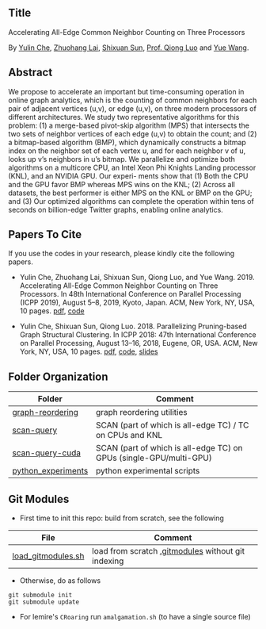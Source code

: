 ## Title 

Accelerating All-Edge Common Neighbor Counting on Three Processors  

By [Yulin Che](https://github.com/CheYulin), [Zhuohang Lai](https://github.com/cclaibryan), 
[Shixuan Sun](https://github.com/shixuansun), [Prof. Qiong Luo](http://www.cse.ust.hk/~luo/) 
and [Yue Wang](http://home.cse.ust.hk/~ywangby/).

## Abstract

We propose to accelerate an important but time-consuming operation 
in online graph analytics, which is the counting of common
neighbors for each pair of adjacent vertices (u,v), or edge (u,v),
on three modern processors of different architectures. We study
two representative algorithms for this problem: (1) a merge-based
pivot-skip algorithm (MPS) that intersects the two sets of neighbor
vertices of each edge (u,v) to obtain the count; and (2) a bitmap-based 
algorithm (BMP), which dynamically constructs a bitmap
index on the neighbor set of each vertex u, and for each neighbor
v of u, looks up v’s neighbors in u’s bitmap. We parallelize and
optimize both algorithms on a multicore CPU, an Intel Xeon Phi
Knights Landing processor (KNL), and an NVIDIA GPU. Our experi-
ments show that (1) Both the CPU and the GPU favor BMP whereas
MPS wins on the KNL; (2) Across all datasets, the best performer is
either MPS on the KNL or BMP on the GPU; and (3) Our optimized
algorithms can complete the operation within tens of seconds on
billion-edge Twitter graphs, enabling online analytics.

## Papers To Cite

If you use the codes in your research, please kindly cite the following papers.

* Yulin Che, Zhuohang Lai, Shixuan Sun, Qiong Luo, and Yue Wang. 2019.
Accelerating All-Edge Common Neighbor Counting on Three Processors.
In 48th International Conference on Parallel Processing (ICPP 2019), August
5–8, 2019, Kyoto, Japan. ACM, New York, NY, USA, 10 pages. 
[pdf](https://www.dropbox.com/sh/nth7vbh3itng4c6/AACIHgU0yKrhV3SP-F371gYna?preview=2019-08-icpp-acc-all-edge-tri-counting.pdf),
[code](https://github.com/RapidsAtHKUST/AccTriCnt)

* Yulin Che, Shixuan Sun, Qiong Luo. 2018. Parallelizing Pruning-based Graph Structural Clustering. 
In ICPP 2018: 47th International Conference on Parallel Processing, August 13–16, 2018, 
Eugene, OR, USA. ACM, New York, NY, USA, 10 pages. 
[pdf](https://www.dropbox.com/sh/nth7vbh3itng4c6/AACIHgU0yKrhV3SP-F371gYna?dl=0&preview=2018-08-icpp-ppSCAN.pdf), 
[code](https://github.com/RapidsAtHKUST/ppSCAN), 
[slides](https://www.dropbox.com/sh/i1r45o2ceraey8j/AAD8V3WwPElQjwJ0-QtaKAzYa?dl=0&preview=ppSCAN.pdf)

## Folder Organization

Folder | Comment
--- | ---
[graph-reordering](graph-reordering) | graph reordering utilities
[scan-query](scan-query) | SCAN (part of which is all-edge TC) / TC on CPUs and KNL
[scan-query-cuda](scan-query-cuda) | SCAN (part of which is all-edge TC) on GPUs (single-GPU/multi-GPU)
[python_experiments](python_experiments) | python experimental scripts

## Git Modules

* First time to init this repo: build from scratch, see the following 

File | Comment
--- | ---
[load_gitmodules.sh](load_gitmodules.sh) | load from scratch [.gitmodules](.gitmodules) without git indexing

* Otherwise, do as follows

```
git submodule init
git submodule update
```

* For lemire's `CRoaring` run `amalgamation.sh` (to have a single source file)